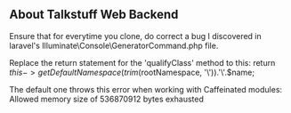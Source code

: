 ## About Talkstuff Web Backend

Ensure that for everytime you clone, do correct a bug I discovered in laravel's Illuminate\Console\GeneratorCommand.php file.

Replace the return statement for the 'qualifyClass' method to this:
return $this->getDefaultNamespace(trim($rootNamespace, '\\')).'\\'.$name;

The default one throws this error when working with Caffeinated modules:
Allowed memory size of 536870912 bytes exhausted